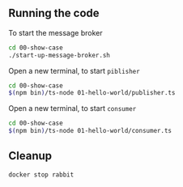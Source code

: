 
## Running the code

To start the message broker

```bash
cd 00-show-case
./start-up-message-broker.sh
```

Open a new terminal, to start `piblisher`

```bash
cd 00-show-case
$(npm bin)/ts-node 01-hello-world/publisher.ts
```

Open a new terminal, to start `consumer`

```bash
cd 00-show-case
$(npm bin)/ts-node 01-hello-world/consumer.ts
```

## Cleanup

```bash
docker stop rabbit
```
